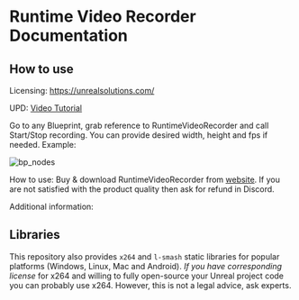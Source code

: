 # Runtime Video Recorder Documentation

## How to use

Licensing: https://unrealsolutions.com/

UPD: [Video Tutorial](https://youtu.be/dmlnrD67Wx8)

Go to any Blueprint, grab reference to RuntimeVideoRecorder and call Start/Stop recording. You can provide desired width, height and fps if needed. Example:

![bp_nodes](https://github.com/UnrealSolutionsLtd/RuntimeVideoRecorderLibs/assets/2128080/cf886712-fa30-4579-8f22-48d9458dc2ce)

How to use:
Buy & download RuntimeVideoRecorder from [website](https://unrealsolutions.com). If you are not satisfied with the product quality then ask for refund in Discord.

Additional information: 

## Libraries

This repository also provides `x264` and `l-smash` static libraries for popular platforms (Windows, Linux, Mac and Android). *If you have corresponding license* for x264 and willing to fully open-source your Unreal project code you can probably use x264. However, this is not a legal advice, ask experts.
